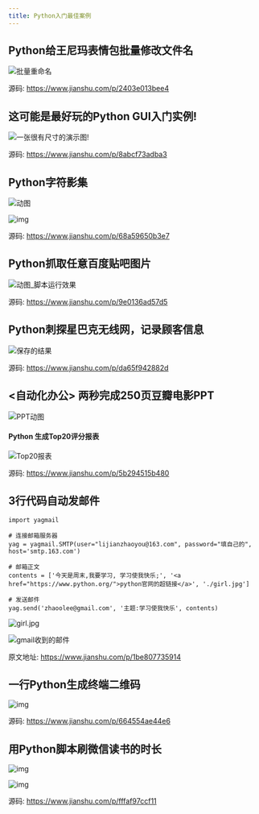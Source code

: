 ```yaml
---
title: Python入门最佳案例
---
```








## Python给王尼玛表情包批量修改文件名

![批量重命名](https://www.v2fy.com/asset/0i/jikemiji/jikemiji-md/kr-000116.assets/strip-20200908174256241.gif)



源码: https://www.jianshu.com/p/2403e013bee4

## 这可能是最好玩的Python GUI入门实例!

![一张很有尺寸的演示图!](https://www.v2fy.com/asset/0i/jikemiji/jikemiji-md/kr-000116.assets/strip-20200908174122064.gif)

源码: https://www.jianshu.com/p/8abcf73adba3

## Python字符影集

![动图](https://www.v2fy.com/asset/0i/jikemiji/jikemiji-md/kr-000116.assets/strip-20200908172251988.gif)

![img](https://www.v2fy.com/asset/0i/jikemiji/jikemiji-md/kr-000116.assets/1240.jpeg)



源码: https://www.jianshu.com/p/68a59650b3e7



## Python抓取任意百度贴吧图片



![动图_脚本运行效果](https://www.v2fy.com/asset/0i/jikemiji/jikemiji-md/kr-000116.assets/strip-20200908172030223.gif)



源码: https://www.jianshu.com/p/9e0136ad57d5



## Python刺探星巴克无线网，记录顾客信息



![保存的结果](https://www.v2fy.com/asset/0i/jikemiji/jikemiji-md/kr-000116.assets/1240-20200908171208555.png)

源码: https://www.jianshu.com/p/da65f942882d

## <自动化办公> 两秒完成250页豆瓣电影PPT



![PPT动图](https://www.v2fy.com/asset/0i/jikemiji/jikemiji-md/kr-000116.assets/strip-20200908170502209.gif)



#### Python 生成Top20评分报表

![Top20报表](https://www.v2fy.com/asset/0i/jikemiji/jikemiji-md/kr-000116.assets/1240-20200908170615136.png)





源码: https://www.jianshu.com/p/5b294515b480



## 3行代码自动发邮件

```
import yagmail

# 连接邮箱服务器
yag = yagmail.SMTP(user="lijianzhaoyou@163.com", password="填自己的", host='smtp.163.com')

# 邮箱正文
contents = ['今天是周末,我要学习, 学习使我快乐;', '<a href="https://www.python.org/">python官网的超链接</a>', './girl.jpg']

# 发送邮件
yag.send('zhaoolee@gmail.com', '主题:学习使我快乐', contents)
```



![girl.jpg](https://www.v2fy.com/asset/0i/jikemiji/jikemiji-md/kr-000116.assets/1240-20200908170338911.png)



![gmail收到的邮件](https://www.v2fy.com/asset/0i/jikemiji/jikemiji-md/kr-000116.assets/1240-20200908170347288.png)















原文地址: https://www.jianshu.com/p/1be807735914



## 一行Python生成终端二维码



![img](https://www.v2fy.com/asset/0i/jikemiji/jikemiji-md/kr-000116.assets/strip-20200908165734896.gif)



源码: https://www.jianshu.com/p/664554ae44e6



## 用Python脚本刷微信读书的时长



![img](https://www.v2fy.com/asset/0i/jikemiji/jikemiji-md/kr-000116.assets/strip.gif)

![img](https://www.v2fy.com/asset/0i/jikemiji/jikemiji-md/kr-000116.assets/1240-20200908165506596.png)



源码: https://www.jianshu.com/p/fffaf97ccf11



